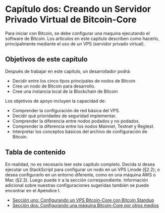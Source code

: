 
# Capítulo dos: Creando un Servidor Privado Virtual de Bitcoin-Core

Para iniciar con Bitcoin, se debe configurar una maquina ejecutando el software de Bitcoin. Los artículos en este capítulo describen como hacerlo, principalmente mediante el uso de un VPS (servidor privado virtual).


## Objetivos de este capítulo

Después de trabajar en este capítulo, un desarrollador podrá:

   * Decidir entre los cinco tipos principales de nodos de Bitcoin
   * Cree un nodo de Bitcoin para desarrollo.
   * Cree una instancia local de la Blockchain de Bitcoin

Los objetivos de apoyo incluyen la capacidad de:

   * Comprender la configuración de red básica del VPS.
   * Decidir qué prioridades de seguridad implementar.
   * Comprender la diferencia entre nodos podados y no podados.
   * Comprender la diferencia entre los nodos Mainnet, Testnet y Regtest.
   * Interpretar los conceptos básicos del archivo de configuración de Bitcoin.
   
## Tabla de contenido

En realidad, no es necesario leer este capítulo completo. Decida si desea ejecutar un StackScript para configurar un nodo en un VPS Linode (§2.2); o desea configurarlo en un entorno diferente, como en una máquina AWS o Mac (§2.3). Luego puede ir a la sección correspondiente. Información adicional sobre nuestras configuraciones sugeridas también se puede encontrar en el Apéndice I. 

   * [Sección uno: Configurando un VPS Bitcoin-Core con Bitcoin Standup](02_1_Configurando_un_VPS_Bitcoin-Core_StackScript.md)
   * [Sección dos: Configurando una máquina Bitcoin-Core por otros medios](02_2_Configurando_Bitcoin_Core_Otros.md)
